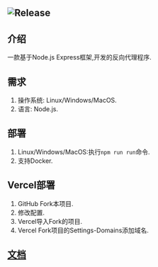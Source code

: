 ![Release](https://img.shields.io/badge/Release-0.1.1-blue)
---
## 介绍
一款基于Node.js Express框架,开发的反向代理程序.
## 需求
1. 操作系统: Linux/Windows/MacOS.
2. 语言: Node.js.
## 部署
1. Linux/Windows/MacOS:执行`npm run run`命令.
2. 支持Docker.
## Vercel部署
1. GitHub Fork本项目.
2. 修改配置.
3. Vercel导入Fork的项目.
4. Vercel Fork项目的Settings-Domains添加域名.
## [文档](./doc/catalog.md)